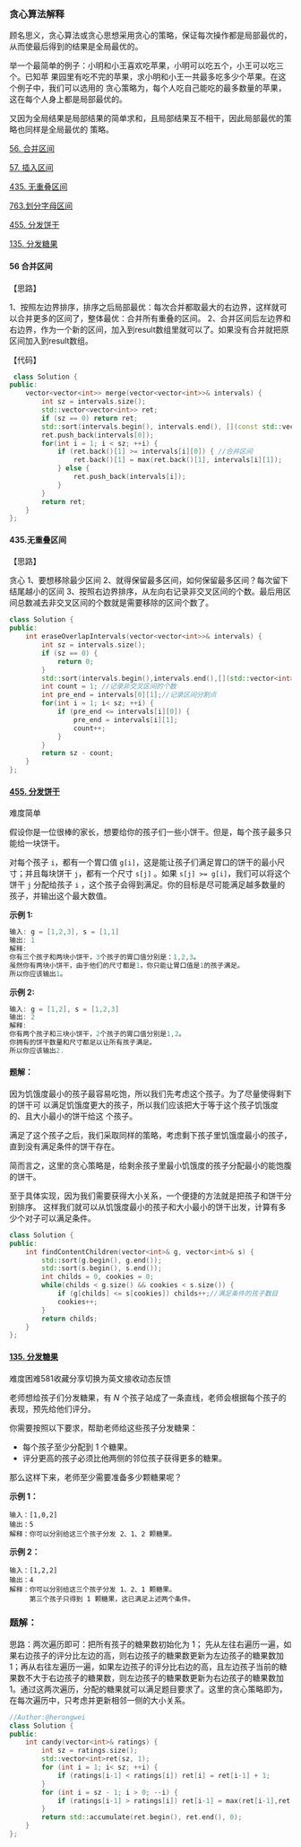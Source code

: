 ### 贪心算法解释 

顾名思义，贪心算法或贪心思想采用贪心的策略，保证每次操作都是局部最优的，从而使最后得到的结果是全局最优的。 

举一个最简单的例子：小明和小王喜欢吃苹果，小明可以吃五个，小王可以吃三个。已知苹 果园里有吃不完的苹果，求小明和小王一共最多吃多少个苹果。在这个例子中，我们可以选用的 贪心策略为，每个人吃自己能吃的最多数量的苹果，这在每个人身上都是局部最优的。

又因为全局结果是局部结果的简单求和，且局部结果互不相干，因此局部最优的策略也同样是全局最优的 策略。


[56. 合并区间](https://leetcode-cn.com/problems/merge-intervals/)

[57. 插入区间](https://leetcode-cn.com/problems/insert-interval/)

[435. 无重叠区间](https://leetcode-cn.com/problems/non-overlapping-intervals/)

[763.划分字母区间](https://leetcode-cn.com/problems/partition-labels/)

[455. 分发饼干](https://leetcode-cn.com/problems/assign-cookies/)

[135. 分发糖果](https://leetcode-cn.com/problems/candy/)

#### 56 合并区间

【思路】

1、按照左边界排序，排序之后局部最优：每次合并都取最大的右边界，这样就可以合并更多的区间了，整体最优：合并所有重叠的区间。
2、合并区间后左边界和右边界，作为一个新的区间，加入到result数组里就可以了。如果没有合并就把原区间加入到result数组。

【代码】

```c++
 class Solution {
public:
    vector<vector<int>> merge(vector<vector<int>>& intervals) {
        int sz = intervals.size();
        std::vector<vector<int>> ret;
        if (sz == 0) return ret;
        std::sort(intervals.begin(), intervals.end(), [](const std::vector<int>&a, const std::vector<int>&b){return a[0] < b[0];});
        ret.push_back(intervals[0]);
        for(int i = 1; i < sz; ++i) {
            if (ret.back()[1] >= intervals[i][0]) { //合并区间
                ret.back()[1] = max(ret.back()[1], intervals[i][1]);
            } else {
                ret.push_back(intervals[i]);
            }
        }
        return ret;
    }
};
```

#### 435.无重叠区间

【思路】

贪心
1、要想移除最少区间
2、就得保留最多区间，如何保留最多区间？每次留下结尾越小的区间
3、按照右边界排序，从左向右记录非交叉区间的个数。最后用区间总数减去非交叉区间的个数就是需要移除的区间个数了。

```c++
class Solution {
public:
    int eraseOverlapIntervals(vector<vector<int>>& intervals) {
        int sz = intervals.size();
        if (sz == 0) {
            return 0;
        }
        std::sort(intervals.begin(),intervals.end(),[](std::vector<int>&a, std::vector<int>&b){return a[1]<b[1];});
        int count = 1; //记录非交叉区间的个数
        int pre_end = intervals[0][1];//记录区间分割点
        for(int i = 1; i< sz; ++i) {
            if (pre_end <= intervals[i][0]) {
                pre_end = intervals[i][1];
                count++;
            }
        }
        return sz - count;
    }
};
```


#### [455. 分发饼干](https://leetcode-cn.com/problems/assign-cookies/)

难度简单

假设你是一位很棒的家长，想要给你的孩子们一些小饼干。但是，每个孩子最多只能给一块饼干。

对每个孩子 `i`，都有一个胃口值 `g[i]`，这是能让孩子们满足胃口的饼干的最小尺寸；并且每块饼干 `j`，都有一个尺寸 `s[j]` 。如果 `s[j] >= g[i]`，我们可以将这个饼干 `j` 分配给孩子 `i` ，这个孩子会得到满足。你的目标是尽可能满足越多数量的孩子，并输出这个最大数值。

**示例 1:**

```c
输入: g = [1,2,3], s = [1,1]
输出: 1
解释: 
你有三个孩子和两块小饼干，3个孩子的胃口值分别是：1,2,3。
虽然你有两块小饼干，由于他们的尺寸都是1，你只能让胃口值是1的孩子满足。
所以你应该输出1。
```

**示例 2:**

```c
输入: g = [1,2], s = [1,2,3]
输出: 2
解释: 
你有两个孩子和三块小饼干，2个孩子的胃口值分别是1,2。
你拥有的饼干数量和尺寸都足以让所有孩子满足。
所以你应该输出2.
```

#### 题解：

因为饥饿度最小的孩子最容易吃饱，所以我们先考虑这个孩子。为了尽量使得剩下的饼干可 以满足饥饿度更大的孩子，所以我们应该把大于等于这个孩子饥饿度的、且大小最小的饼干给这 个孩子。

满足了这个孩子之后，我们采取同样的策略，考虑剩下孩子里饥饿度最小的孩子，直到没有满足条件的饼干存在。 

简而言之，这里的贪心策略是，给剩余孩子里最小饥饿度的孩子分配最小的能饱腹的饼干。

至于具体实现，因为我们需要获得大小关系，一个便捷的方法就是把孩子和饼干分别排序。 这样我们就可以从饥饿度最小的孩子和大小最小的饼干出发，计算有多少个对子可以满足条件。

```c++
class Solution {
public:
    int findContentChildren(vector<int>& g, vector<int>& s) {
        std::sort(g.begin(), g.end());
        std::sort(s.begin(), s.end());
        int childs = 0, cookies = 0;
        while(childs < g.size() && cookies < s.size()) {
            if (g[childs] <= s[cookies]) childs++;//满足条件的孩子数目
            cookies++;
        }
        return childs;
    }
};
```

#### [135. 分发糖果](https://leetcode-cn.com/problems/candy/)

难度困难581收藏分享切换为英文接收动态反馈

老师想给孩子们分发糖果，有 *N* 个孩子站成了一条直线，老师会根据每个孩子的表现，预先给他们评分。

你需要按照以下要求，帮助老师给这些孩子分发糖果：

- 每个孩子至少分配到 1 个糖果。
- 评分更高的孩子必须比他两侧的邻位孩子获得更多的糖果。

那么这样下来，老师至少需要准备多少颗糖果呢？

 

**示例 1：**

```
输入：[1,0,2]
输出：5
解释：你可以分别给这三个孩子分发 2、1、2 颗糖果。
```

**示例 2：**

```
输入：[1,2,2]
输出：4
解释：你可以分别给这三个孩子分发 1、2、1 颗糖果。
     第三个孩子只得到 1 颗糖果，这已满足上述两个条件。
```

### 题解：

思路：两次遍历即可：把所有孩子的糖果数初始化为 1；
先从左往右遍历一遍，如果右边孩子的评分比左边的高，则右边孩子的糖果数更新为左边孩子的糖果数加 1；再从右往左遍历一遍，如果左边孩子的评分比右边的高，且左边孩子当前的糖果数不大于右边孩子的糖果数，则左边孩子的糖果数更新为右边孩子的糖果数加 1。通过这两次遍历，分配的糖果就可以满足题目要求了。这里的贪心策略即为，在每次遍历中，只考虑并更新相邻一侧的大小关系。

```c++
//Author:@herongwei
class Solution {
public:
    int candy(vector<int>& ratings) {
        int sz = ratings.size();
        std::vector<int>ret(sz, 1);
        for (int i = 1; i< sz; ++i) {
            if (ratings[i-1] < ratings[i]) ret[i] = ret[i-1] + 1;
        }
        for (int i = sz - 1; i > 0; --i) {
            if (ratings[i-1] > ratings[i]) ret[i-1] = max(ret[i-1],ret[i] + 1);
        }
        return std::accumulate(ret.begin(), ret.end(), 0);
    }
};
```

